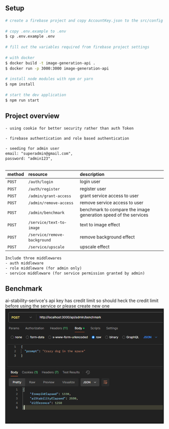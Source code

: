 ## Setup

```bash
# create a firebase project and copy AccountKey.json to the src/config folder

# copy .env.example to .env
$ cp .env.example .env

# fill out the variables required from firebase project settings

# with docker
$ docker build -t image-generation-api .
$ docker run -p 3000:3000 image-generation-api

# install node modules with npm or yarn
$ npm install

# start the dev application
$ npm run start
```

## Project overview

```
- using cookie for better security rather than auth Token

- firebase authentication and role based authentication

- seeding for admin user
email: "superadmin@gmail.com",
password: "admin123",


```

| method | resource                     | description                                                     |
| :----- | :--------------------------- | :-------------------------------------------------------------- |
| `POST` | `/auth/login`                | login user                                                      |
| `POST` | `/auth/register`             | register user                                                   |
| `POST` | `/admin/grant-access`        | grant service access to user                                    |
| `POST` | `/admin/remove-access`       | remove service access to user                                   |
| `POST` | `/admin/benchmark`           | benchmark to compare the image generation speed of the services |
| `POST` | `/service/text-to-image`     | text to image effect                                            |
| `POST` | `/service/remove-background` | remove background effect                                        |
| `POST` | `/service/upscale`           | upscale effect                                                  |

```
Include three middlewares
- auth middleware
- role middleware (for admin only)
- service middleware (for service permission granted by admin)
```

## Benchmark

ai-stability-serivce's api key has credit limit so should heck the credit limit before using the service or please create new one
![alt text](./image.png)
